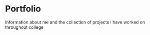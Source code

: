 # Portfolio
Information about me and the collection of projects I have worked on throughout college
